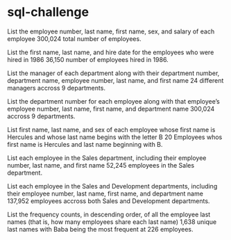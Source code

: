 # sql-challenge

List the employee number, last name, first name, sex, and salary of each employee
300,024 total number of employees.

List the first name, last name, and hire date for the employees who were hired in 1986
36,150 number of employees hired in 1986.

List the manager of each department along with their department number, department name, employee number, last name, and first name
24 different managers accross 9 departments.

List the department number for each employee along with that employee’s employee number, last name, first name, and department name 
300,024 accross 9 departments.

List first name, last name, and sex of each employee whose first name is Hercules and whose last name begins with the letter B
20 Employees whos first name is Hercules and last name beginning with B.

List each employee in the Sales department, including their employee number, last name, and first name 
52,245 employees in the Sales department.

List each employee in the Sales and Development departments, including their employee number, last name, first name, and department name
137,952 employees accross both Sales and Development departments.

List the frequency counts, in descending order, of all the employee last names (that is, how many employees share each last name) 
1,638 unique last names with Baba being the most frequent at 226 employees.
